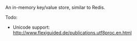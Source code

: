 An in-memory key/value store, similar to Redis.

Todo:

- Unicode support: http://www.flexiguided.de/publications.utf8proc.en.html